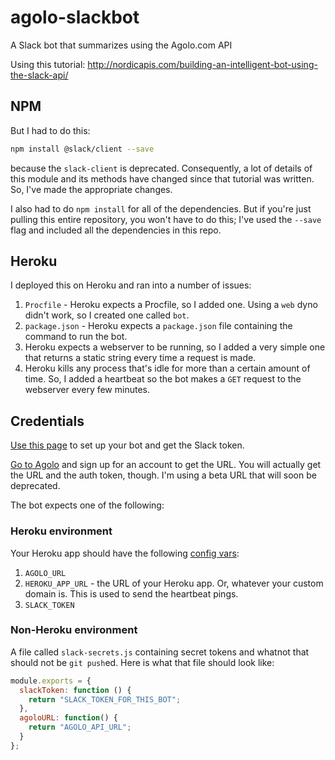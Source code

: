 # agolo-slackbot
A Slack bot that summarizes using the Agolo.com API

Using this tutorial: http://nordicapis.com/building-an-intelligent-bot-using-the-slack-api/

## NPM

But I had to do this:

```bash
npm install @slack/client --save
```
because the `slack-client` is deprecated. Consequently, a lot of details of this module and its methods have changed since that tutorial was written. So, I've made the appropriate changes.

I also had to do `npm install` for all of the dependencies. But if you're just pulling this entire repository, you won't have to do this; I've used the `--save` flag and included all the dependencies in this repo.

## Heroku

I deployed this on Heroku and ran into a number of issues:

1. `Procfile` - Heroku expects a Procfile, so I added one. Using a `web` dyno didn't work, so I created one called `bot`.
2. `package.json` - Heroku expects a `package.json` file containing the command to run the bot.
3. Heroku expects a webserver to be running, so I added a very simple one that returns a static string every time a request is made.
4. Heroku kills any process that's idle for more than a certain amount of time. So, I added a heartbeat so the bot makes a `GET` request to the webserver every few minutes.

## Credentials

[Use this page](https://my.slack.com/services/new/bot) to set up your bot and get the Slack token.

[Go to Agolo](http://agolo.com) and sign up for an account to get the URL. You will actually get the URL and the auth token, though. I'm using a beta URL that will soon be deprecated.

The bot expects one of the following:

### Heroku environment

Your Heroku app should have the following [config vars](https://devcenter.heroku.com/articles/config-vars):

1. `AGOLO_URL`
2. `HEROKU_APP_URL` - the URL of your Heroku app. Or, whatever your custom domain is. This is used to send the heartbeat pings.
3. `SLACK_TOKEN`

### Non-Heroku environment

A file called `slack-secrets.js` containing secret tokens and whatnot that should not be `git push`ed. Here is what that file should look like:

```javascript
module.exports = {
  slackToken: function () {
    return "SLACK_TOKEN_FOR_THIS_BOT";
  },
  agoloURL: function() {
  	return "AGOLO_API_URL";
  }
};
```
